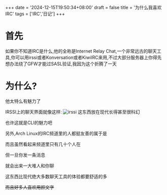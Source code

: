 +++
date = '2024-12-15T19:50:34+08:00'
draft = false
title = '为什么我喜欢IRC'
tags = ['IRC','日记']
+++

# 首先
如果你不知道IRC是什么,他的全称是Internet Relay Chat,一个非常远古的聊天工具,你可以用irssi或者Konversation或者KiwiIRC来用,不过大部分服务器上你得先想办法绕了GFW才能过SASL验证,我因为这个折腾了一天

# 为什么?
他太特么有魅力了

IRSSI上的聊天界面就像这样:
![irssi](https://www.helloimg.com/i/2024/12/15/675ec67ebea52.png)
这东西放在现代长得甚至很科幻

也许这就是CLI的魅力吧

另外,Arch Linux的IRC频道里的人都挺友善的属于是

而且虽然看起来频道里只有几十个人在

但一旦你发一条消息

就会出来一大堆人和你聊

这东西比现代绝大多数聊天工具的体验都要舒适的多

~~而且好多人喜欢用颜文字~~
